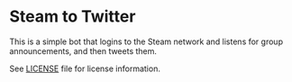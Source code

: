 # Steam to Twitter

This is a simple bot that logins to the Steam network
and listens for group announcements, and then tweets them.

See [LICENSE](LICENSE) file for license information.
